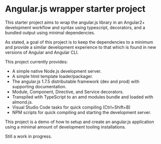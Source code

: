 # Angular.js wrapper starter project

This starter project aims to wrap the angular.js library in an Angular2+ development workflow and syntax using typescript, decorators, and a bundled output using minimal dependencies.  

As stated, a goal of this project is to keep the dependencies to a minimum and provide a similar development experience to that which is found in new versions of Angular and Angular CLI.  

This project currently provides:
* A simple native Node.js development server.
* A simple html template loader/packager.
* The angular.js 1.7.5 distributable framework (dev and prod) with supporting documentation.
* Module, Component, Directive, and Service decorators.
* Transpiled wtih TypeScript to an amd modules bundle and loaded with almond.js.
* Visual Studio Code tasks for quick compiling (Ctrl+Shift+B)
* NPM scripts for quick compiling and starting the development server.

This project is a demo of how to setup and create an angular.js application using a minimal amount of development tooling installations.

Still a work in progress.